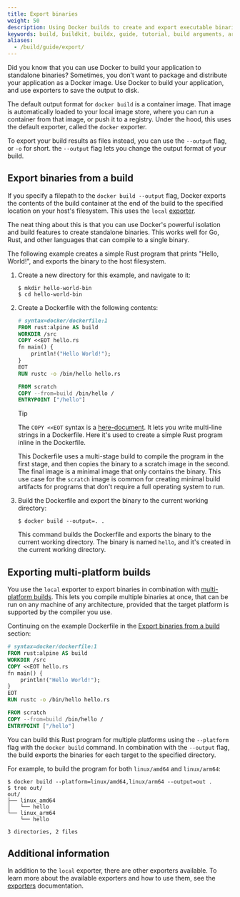 ```yaml
---
title: Export binaries
weight: 50
description: Using Docker builds to create and export executable binaries
keywords: build, buildkit, buildx, guide, tutorial, build arguments, arg
aliases:
  - /build/guide/export/
---
```


Did you know that you can use Docker to build your application to standalone
binaries? Sometimes, you don’t want to package and distribute your application
as a Docker image. Use Docker to build your application, and use exporters to
save the output to disk.

The default output format for `docker build` is a container image. That image is
automatically loaded to your local image store, where you can run a container
from that image, or push it to a registry. Under the hood, this uses the default
exporter, called the `docker` exporter.

To export your build results as files instead, you can use the `--output` flag,
or `-o` for short. the `--output` flag lets you change the output format of
your build.

## Export binaries from a build

If you specify a filepath to the `docker build --output` flag, Docker exports
the contents of the build container at the end of the build to the specified
location on your host's filesystem. This uses the `local`
[exporter](../exporters/local-tar.md).

The neat thing about this is that you can use Docker's powerful isolation and
build features to create standalone binaries. This
works well for Go, Rust, and other languages that can compile to a single
binary.

The following example creates a simple Rust program that prints "Hello,
World!", and exports the binary to the host filesystem.

1. Create a new directory for this example, and navigate to it:

   ```console
   $ mkdir hello-world-bin
   $ cd hello-world-bin
   ```

2. Create a Dockerfile with the following contents:

   ```Dockerfile
   # syntax=docker/dockerfile:1
   FROM rust:alpine AS build
   WORKDIR /src
   COPY <<EOT hello.rs
   fn main() {
       println!("Hello World!");
   }
   EOT
   RUN rustc -o /bin/hello hello.rs

   FROM scratch
   COPY --from=build /bin/hello /
   ENTRYPOINT ["/hello"]
   ```

   > [!TIP]
   > The `COPY <<EOT` syntax is a [here-document](../../../reference/dockerfile.md#here-documents).
   > It lets you write multi-line strings in a Dockerfile. Here it's used to
   > create a simple Rust program inline in the Dockerfile.

   This Dockerfile uses a multi-stage build to compile the program in the first
   stage, and then copies the binary to a scratch image in the second. The
   final image is a minimal image that only contains the binary. This use case
   for the `scratch` image is common for creating minimal build artifacts for
   programs that don't require a full operating system to run.

3. Build the Dockerfile and export the binary to the current working directory:

   ```console
   $ docker build --output=. .
   ```

   This command builds the Dockerfile and exports the binary to the current
   working directory. The binary is named `hello`, and it's created in the
   current working directory.

## Exporting multi-platform builds

You use the `local` exporter to export binaries in combination with
[multi-platform builds](multi-platform.md). This lets you
compile multiple binaries at once, that can be run on any machine of any
architecture, provided that the target platform is supported by the compiler
you use.

Continuing on the example Dockerfile in the
[Export binaries from a build](#export-binaries-from-a-build) section:

```dockerfile
# syntax=docker/dockerfile:1
FROM rust:alpine AS build
WORKDIR /src
COPY <<EOT hello.rs
fn main() {
    println!("Hello World!");
}
EOT
RUN rustc -o /bin/hello hello.rs

FROM scratch
COPY --from=build /bin/hello /
ENTRYPOINT ["/hello"]
```

You can build this Rust program for multiple platforms using the `--platform`
flag with the `docker build` command. In combination with the `--output` flag,
the build exports the binaries for each target to the specified directory.

For example, to build the program for both `linux/amd64` and `linux/arm64`:

```console
$ docker build --platform=linux/amd64,linux/arm64 --output=out .
$ tree out/
out/
├── linux_amd64
│   └── hello
└── linux_arm64
    └── hello

3 directories, 2 files
```

## Additional information

In addition to the `local` exporter, there are other exporters available. To
learn more about the available exporters and how to use them, see the
[exporters](../exporters/index.md) documentation.
